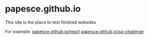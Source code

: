 # papesce.github.io

This site is the place to test finished websites

For example:
[papesce.github.io/react](https://papesce.github.io/react)
[papesce.github.io/sp-chalenge](https://papesce.github.io/sp-challenge)
